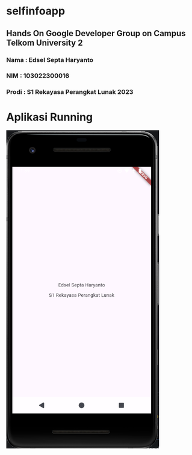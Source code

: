 # selfinfoapp
## Hands On Google Developer Group on Campus Telkom University 2
### Nama : Edsel Septa Haryanto
### NIM : 103022300016
### Prodi : S1 Rekayasa Perangkat Lunak 2023

# Aplikasi Running
![alt text](https://github.com/EdselSpth/selfinfoapp/blob/346ea892e9a06798c905961492ff4464dcd5e1fc/ScreenShoot%20Flutter%20Procect%20Hands%20On%202.png)
